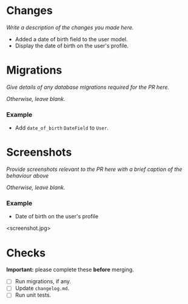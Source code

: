 # Changes

*Write a description of the changes you made here.*

- Added a date of birth field to the user model.
- Display the date of birth on the user's profile.

# Migrations

*Give details of any database migrations required for the PR here.*

*Otherwise, leave blank.*

### Example

- Add `date_of_birth` `DateField` to `User`.

# Screenshots

*Provide screenshots relevant to the PR here with a brief caption of the behaviour above*

*Otherwise, leave blank.*

### Example
- Date of birth on the user's profile

<screenshot.jpg>

# Checks

**Important:** please complete these **before** merging.
- [ ] Run migrations, if any.
- [ ] Update `changelog.md`.
- [ ] Run unit tests.
